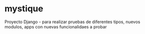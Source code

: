 # mystique
Proyecto  Django - para realizar pruebas de diferentes tipos, nuevos modulos, apps con nuevas funcionalidaes a probar
